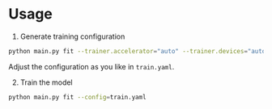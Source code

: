# Usage

1. Generate training configuration

``` bash
python main.py fit --trainer.accelerator="auto" --trainer.devices="auto" --trainer.strategy="auto" --trainer.accumulate_grad_batches=1 --trainer.max_epochs=100 --trainer.precision="bf16" --print_config > train.yaml
```

Adjust the configuration as you like in `train.yaml`.

2. Train the model

``` bash
python main.py fit --config=train.yaml
```